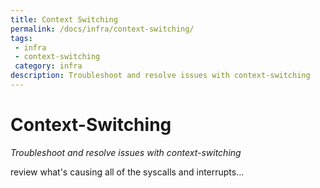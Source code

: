 ```yaml
---
title: Context Switching
permalink: /docs/infra/context-switching/
tags: 
 - infra
 - context-switching
 category: infra
description: Troubleshoot and resolve issues with context-switching
---
```


# Context-Switching  

_Troubleshoot and resolve issues with context-switching_  

review what's causing all of the syscalls and interrupts...  

